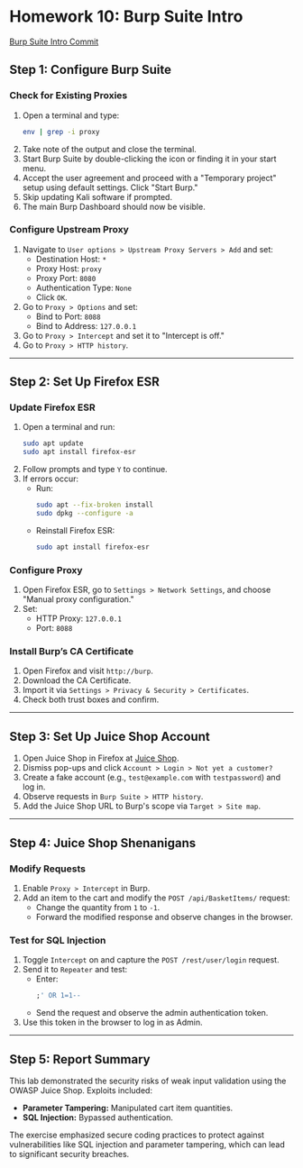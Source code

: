 # Homework 10: Burp Suite Intro

[Burp Suite Intro Commit](https://github.com/StephVergil/Burp-Suite-Intro/commit/b0f6e7addf2e83686d6391d2895b7ae2b3b4ab6d)

## Step 1: Configure Burp Suite

### Check for Existing Proxies
1. Open a terminal and type:
   ```bash
   env | grep -i proxy
   ```
2. Take note of the output and close the terminal.
3. Start Burp Suite by double-clicking the icon or finding it in your start menu.
4. Accept the user agreement and proceed with a "Temporary project" setup using default settings. Click "Start Burp."
5. Skip updating Kali software if prompted.
6. The main Burp Dashboard should now be visible.

### Configure Upstream Proxy
1. Navigate to `User options > Upstream Proxy Servers > Add` and set:
   - Destination Host: `*`
   - Proxy Host: `proxy`
   - Proxy Port: `8080`
   - Authentication Type: `None`
   - Click `OK`.
2. Go to `Proxy > Options` and set:
   - Bind to Port: `8088`
   - Bind to Address: `127.0.0.1`
3. Go to `Proxy > Intercept` and set it to "Intercept is off."
4. Go to `Proxy > HTTP history`.

---

## Step 2: Set Up Firefox ESR

### Update Firefox ESR
1. Open a terminal and run:
   ```bash
   sudo apt update
   sudo apt install firefox-esr
   ```
2. Follow prompts and type `Y` to continue.
3. If errors occur:
   - Run:
     ```bash
     sudo apt --fix-broken install
     sudo dpkg --configure -a
     ```
   - Reinstall Firefox ESR:
     ```bash
     sudo apt install firefox-esr
     ```

### Configure Proxy
1. Open Firefox ESR, go to `Settings > Network Settings`, and choose "Manual proxy configuration."
2. Set:
   - HTTP Proxy: `127.0.0.1`
   - Port: `8088`

### Install Burp’s CA Certificate
1. Open Firefox and visit `http://burp`.
2. Download the CA Certificate.
3. Import it via `Settings > Privacy & Security > Certificates`.
4. Check both trust boxes and confirm.

---

## Step 3: Set Up Juice Shop Account

1. Open Juice Shop in Firefox at [Juice Shop](https://juice-shop.herokuapp.com/#/).
2. Dismiss pop-ups and click `Account > Login > Not yet a customer?`
3. Create a fake account (e.g., `test@example.com` with `testpassword`) and log in.
4. Observe requests in `Burp Suite > HTTP history`.
5. Add the Juice Shop URL to Burp's scope via `Target > Site map`.

---

## Step 4: Juice Shop Shenanigans

### Modify Requests
1. Enable `Proxy > Intercept` in Burp.
2. Add an item to the cart and modify the `POST /api/BasketItems/` request:
   - Change the quantity from `1` to `-1`.
   - Forward the modified response and observe changes in the browser.

### Test for SQL Injection
1. Toggle `Intercept` on and capture the `POST /rest/user/login` request.
2. Send it to `Repeater` and test:
   - Enter:
     ```sql
     ;' OR 1=1--
     ```
   - Send the request and observe the admin authentication token.
3. Use this token in the browser to log in as Admin.

---

## Step 5: Report Summary

This lab demonstrated the security risks of weak input validation using the OWASP Juice Shop. Exploits included:
- **Parameter Tampering:** Manipulated cart item quantities.
- **SQL Injection:** Bypassed authentication.

The exercise emphasized secure coding practices to protect against vulnerabilities like SQL injection and parameter tampering, which can lead to significant security breaches.
